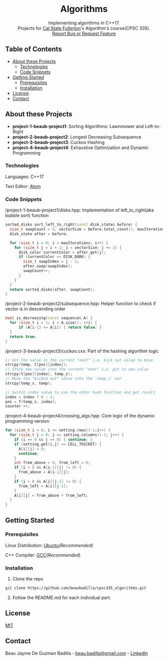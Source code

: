 <br />
<p align="center">
  <h1 align="center">Algorithms</h1>

  <p align="center">
    Implementing algorithms in C++17.<br/>
    Projects for <a href="http://www.fullerton.edu/">Cal State Fullerton</a>'s Algorithm's course(CPSC 335).
    <br />
    <a href="https://github.com/beaubadilla/cpsc449_backend_engineering/issues">Report Bug or Request Feature</a>
  </p>
</p>

## Table of Contents

* [About these Projects](#about-these-projects)
  * [Technologies](#technologies)
  * [Code Snippets](#code-snippets)
* [Getting Started](#getting-started)
  * [Prerequisites](#prerequisites)
  * [Installation](#installation)
* [License](#license)
* [Contact](#contact)

## About these Projects
<!-- time complexity, space complexity, sorting algorithms, search algorithms -->

* **project-1-beaub-project1**: Sorting Algorithms: Lawnmower and Left-to-Right
* **project-2-beaub-project2**: Longest Decreasing Subsequence
* **project-3-beaub-project3**: Cuckoo Hashing
* **project-4-beaub-project4**: Exhaustive Optimization and Dynamic Programming


### Technologies
Languages: C++17

Text Editor: [Atom](https://atom.io/)

### Code Snippets
/project-1-beaub-project1/disks.hpp: Implementation of left_to_right(aka bubble sort) function
```cpp
sorted_disks sort_left_to_right(const disk_state& before) {
  size_t swapCount = 0, vectorSize = before.total_count(), maxIterations = vectorSize / 2;
  disk_state after = before;

  for (size_t i = 0; i < maxIterations; i++) {
    for (size_t j = i + 1; j < vectorSize; j += 2) {
      disk_color currentColor = after.get(j);
      if (currentColor == DISK_DARK) {
        size_t swapIndex = j - 1;
        after.swap(swapIndex);
        swapCount++;
      }
    }
  }
  return sorted_disks(after, swapCount);
}
```

/project-2-beaub-project2/subsequence.hpp: Helper function to check if vector is in descending order
```cpp
bool is_decreasing(const sequence& A) {
  for (size_t i = 1; i < A.size(); ++i) {
      if (A[i-1] <= A[i]) { return false; }
  }
  return true;
}
```

/project-3-beaub-project3/cuckoo.cxx: Part of the hashing algorithm logic
```cpp
// Get the value in the current "nest" i.e. kick out value to move
strcpy(temp, t[pos][index]);
// Store new value into the current "nest" i.e. put in new value
strcpy(t[pos][index], temp_s);
// Move the "kicked out" value into the 'temp_s' var
strcpy(temp_s, temp);

// Switch index value to use the other hash function and get result
index = index ? 0 : 1;
pos = f(temp_s, index);
counter ++;
```

/project-4-beaub-project4/crossing_algs.hpp: Core logic of the dynamic programming version
```cpp
for (size_t i = 0; i <= setting.rows()-1;i++) {
  for (size_t j = 0; j <= setting.columns()-1; j++) {
    if (i == 0 && j == 0) { continue; }
    if (setting.get(i,j) == CELL_THICKET) {
      A[i][j] = 0;
      continue;
    }
    int from_above = 0, from_left = 0;
    if (i > 0 && A[i-1][j] != 0) {
      from_above = A[i-1][j];
    }
    if (j > 0 && A[i][j-1] != 0) {
      from_left = A[i][j-1];
    }
    A[i][j] = from_above + from_left;
  }
}
```


## Getting Started

### Prerequisites

Linux Distribution: [Ubuntu](https://ubuntu.com/)(*Recommended*)

C++ Compiler: [GCC](https://gcc.gnu.org/)(*Recommended*)

### Installation

1. Clone the repo
```sh
git clone https://github.com/beaubadilla/cpsc335_algorithms.git
```
2. Follow the README.md for each individual part.

## License
[MIT](https://choosealicense.com/licenses/mit/)

## Contact

Beau Jayme De Guzman Badilla - beau.badilla@gmail.com - [LinkedIn](https://www.linkedin.com/in/beau-jayme-badilla/)


